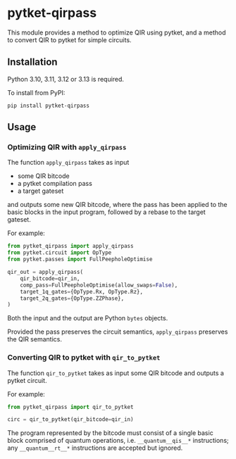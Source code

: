 # pytket-qirpass

This module provides a method to optimize QIR using pytket, and a method to
convert QIR to pytket for simple circuits.

## Installation

Python 3.10, 3.11, 3.12 or 3.13 is required.

To install from PyPI:

```shell
pip install pytket-qirpass
```

## Usage

### Optimizing QIR with `apply_qirpass`

The function `apply_qirpass` takes as input

- some QIR bitcode
- a pytket compilation pass
- a target gateset

and outputs some new QIR bitcode, where the pass has been applied to the basic
blocks in the input program, followed by a rebase to the target gateset.

For example:

```python
from pytket_qirpass import apply_qirpass
from pytket.circuit import OpType
from pytket.passes import FullPeepholeOptimise

qir_out = apply_qirpass(
    qir_bitcode=qir_in,
    comp_pass=FullPeepholeOptimise(allow_swaps=False),
    target_1q_gates={OpType.Rx, OpType.Rz},
    target_2q_gates={OpType.ZZPhase},
)
```

Both the input and the output are Python `bytes` objects.

Provided the pass preserves the circuit semantics, `apply_qirpass` preserves
the QIR semantics.

### Converting QIR to pytket with `qir_to_pytket`

The function `qir_to_pytket` takes as input some QIR bitcode and outputs a
pytket circuit.

For example:

```python
from pytket_qirpass import qir_to_pytket

circ = qir_to_pytket(qir_bitcode=qir_in)
```

The program represented by the bitcode must consist of a single basic block
comprised of quantum operations, i.e. `__quantum__qis__*` instructions; any
`__quantum__rt__*` instructions are accepted but ignored.
